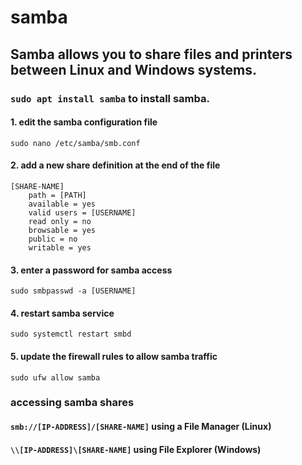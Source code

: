 # samba

Samba allows you to share files and printers between Linux and Windows systems.
---

### ` sudo apt install samba ` to install samba.

#### 1. edit the samba configuration file
```
sudo nano /etc/samba/smb.conf
```

#### 2. add a new share definition at the end of the file
```
[SHARE-NAME]
    path = [PATH]
    available = yes
    valid users = [USERNAME]
    read only = no
    browsable = yes
    public = no
    writable = yes
```

#### 3. enter a password for samba access
```
sudo smbpasswd -a [USERNAME]
```

#### 4. restart samba service
```
sudo systemctl restart smbd
```

#### 5. update the firewall rules to allow samba traffic
```
sudo ufw allow samba
```

### accessing samba shares
#### ` smb://[IP-ADDRESS]/[SHARE-NAME] ` using a File Manager (Linux) 
#### ` \\[IP-ADDRESS]\[SHARE-NAME] ` using File Explorer (Windows)
